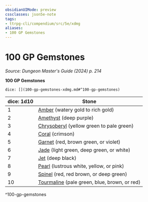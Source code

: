 ```yaml
---
obsidianUIMode: preview
cssclasses: json5e-note
tags:
- ttrpg-cli/compendium/src/5e/xdmg
aliases:
- 100 GP Gemstones
---
```

# 100 GP Gemstones
*Source: Dungeon Master's Guide (2024) p. 214* 

**100 GP Gemstones**

`dice: [](100-gp-gemstones-xdmg.md#^100-gp-gemstones)`

| dice: 1d10 | Stone |
|------------|-------|
| 1 | [Amber](Інструменти%20ДМ/CLI/items/amber-xdmg.md) (watery gold to rich gold) |
| 2 | [Amethyst](Інструменти%20ДМ/CLI/items/amethyst-xdmg.md) (deep purple) |
| 3 | [Chrysoberyl](Інструменти%20ДМ/CLI/items/chrysoberyl-xdmg.md) (yellow green to pale green) |
| 4 | [Coral](Інструменти%20ДМ/CLI/items/coral-xdmg.md) (crimson) |
| 5 | [Garnet](Інструменти%20ДМ/CLI/items/garnet-xdmg.md) (red, brown green, or violet) |
| 6 | [Jade](Інструменти%20ДМ/CLI/items/jade-xdmg.md) (light green, deep green, or white) |
| 7 | [Jet](Інструменти%20ДМ/CLI/items/jet-xdmg.md) (deep black) |
| 8 | [Pearl](Інструменти%20ДМ/CLI/items/pearl-xdmg.md) (lustrous white, yellow, or pink) |
| 9 | [Spinel](Інструменти%20ДМ/CLI/items/spinel-xdmg.md) (red, red brown, or deep green) |
| 10 | [Tourmaline](Інструменти%20ДМ/CLI/items/tourmaline-xdmg.md) (pale green, blue, brown, or red) |
^100-gp-gemstones